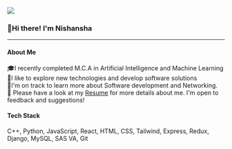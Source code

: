 <img src="Banner.png">
<h3>👋Hi there! I'm Nishansha</h3>
<hr>

<h4>About Me</h4>
🎓I recently completed M.C.A in Artificial Intelligence and Machine Learning <br/>
🔭I like to explore new technologies and develop software solutions<br/>
🌱I'm on track to learn more about Software development and Networking. <br/>
📄  Please have a look at my <a href="https://drive.google.com/file/d/1X_iK9yrcYCqjVqQb1hJHtOsg1xuaTqR7/view?usp=sharing">Resume</a> for more details about me. I'm open to feedback and suggestions!


<h4>Tech Stack</h4> 
C++, Python, JavaScript, React, HTML, CSS, Tailwind, Express, Redux, Django, MySQL, SAS VA, Git
